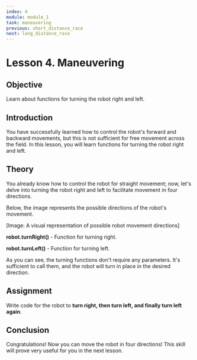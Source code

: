 ```yaml
---
index: 4
module: module_1 
task: maneuvering
previous: short_distance_race
next: long_distance_race
---
```

# Lesson 4. Maneuvering

## Objective
Learn about functions for turning the robot right and left.

## Introduction
You have successfully learned how to control the robot's forward and backward movements, but this is not sufficient for free movement across the field. In this lesson, you will learn functions for turning the robot right and left.

## Theory
You already know how to control the robot for straight movement; now, let's delve into turning the robot right and left to facilitate movement in four directions.

Below, the image represents the possible directions of the robot's movement.

[Image: A visual representation of possible robot movement directions]

**robot.turnRight()** - Function for turning right.

**robot.turnLeft()** - Function for turning left.

As you can see, the turning functions don't require any parameters. It's sufficient to call them, and the robot will turn in place in the desired direction.

## Assignment 
Write code for the robot to **turn right, then turn left, and finally turn left again**.

## Conclusion
Congratulations! Now you can move the robot in four directions! This skill will prove very useful for you in the next lesson.
